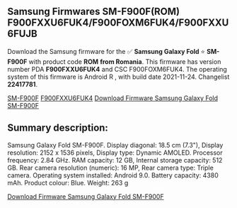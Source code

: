 <h2>Samsung Firmwares SM-F900F(ROM) F900FXXU6FUK4/F900FOXM6FUK4/F900FXXU6FUJB</h2>
Download the Samsung firmware for the ✅ <strong>Samsung Galaxy Fold </strong> ⭐ <strong>SM-F900F</strong> with product code <strong>ROM</strong> <strong> from Romania</strong>. This firmware has version number PDA <strong>F900FXXU6FUK4</strong> and CSC F900FOXM6FUK4. The operating system of this firmware is Android R , with build date 2021-11-24. Changelist <strong>22417781</strong>.


[SM-F900F](https://samfirm.shop/samsung/model/SM-F900F)
[F900FXXU6FUK4](https://samfirm.shop/samsung/pda/F900FXXU6FUK4)
[Download Firmware Samsung Galaxy Fold SM-F900F](https://samfirm.shop/samsung/firmware/477546)
<h2>Summary description:</h2>
<p>Samsung Galaxy Fold SM-F900F. Display diagonal: 18.5 cm (7.3"), Display resolution: 2152 x 1536 pixels, Display type: Dynamic AMOLED. Processor frequency: 2.84 GHz. RAM capacity: 12 GB, Internal storage capacity: 512 GB. Rear camera resolution (numeric): 16 MP, Rear camera type: Triple camera. Operating system installed: Android 9.0. Battery capacity: 4380 mAh. Product colour: Blue. Weight: 263 g</p>


[Download Firmware Samsung Galaxy Fold SM-F900F](https://samfirm.shop/samsung/firmware/477546)
